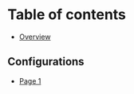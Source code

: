 # Table of contents

* [Overview](README.md)

## Configurations

* [Page 1](configurations/page-1.md)
